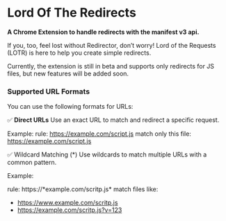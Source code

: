 # Lord Of The Redirects

**A Chrome Extension to handle redirects with the manifest v3 api.**

If you, too, feel lost without Redirector, don’t worry!
Lord of the Requests (LOTR) is here to help you create simple redirects.

Currently, the extension is still in beta and supports only redirects for JS files, but new features will be added soon.


### Supported URL Formats
You can use the following formats for URLs:

✅ **Direct URLs**
Use an exact URL to match and redirect a specific request.

Example:
rule: https://example.com/script.js
match only this file: https://example.com/script.js


✅ Wildcard Matching (*)
Use wildcards to match multiple URLs with a common pattern.

Example:

rule: https://\*example.com/scritp.js*
match files like: 
- https://www.example.com/scritp.js
- https://example.com/scritp.js?v=123
